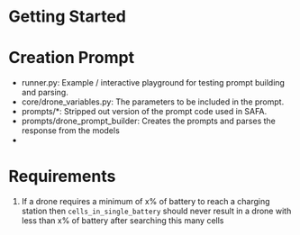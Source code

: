 # Getting Started
# Creation Prompt
- runner.py: Example / interactive playground for testing prompt building and parsing.
- core/drone_variables.py: The parameters to be included in the prompt.
- prompts/*: Stripped out version of the prompt code used in SAFA.
- prompts/drone_prompt_builder: Creates the prompts and parses the response from the models
- 
# Requirements
1. If a drone requires a minimum of x% of battery to reach a charging station then `cells_in_single_battery` should never result in a drone with less than x% of battery after searching this many cells